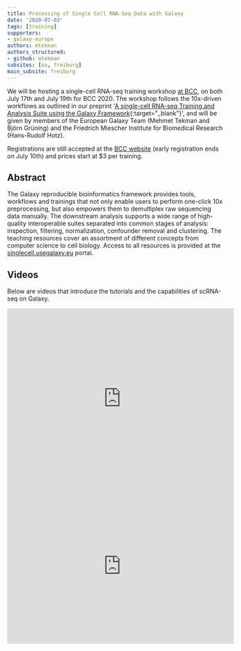 ```yaml
---
title: Processing of Single Cell RNA-Seq Data with Galaxy
date: '2020-07-03'
tags: [training]
supporters:
- galaxy-europe
authors: mtekman
authors_structured:
- github: mtekman
subsites: [eu, freiburg]
main_subsite: freiburg
---
```


We will be hosting a single-cell RNA-seq training workshop [at BCC](https://bcc2020.sched.com/event/c7TP/processing-of-single-cell-rna-seq-data-with-galaxy), 
on both July 17th and July 19th for BCC 2020. The workshop follows the 10x-driven workflows as outlined in our 
preprint '[A single-cell RNA-seq Training and Analysis Suite using the Galaxy Framework](https://www.biorxiv.org/content/10.1101/2020.06.06.137570v3){:target="_blank"}', and will be given by members of the European Galaxy Team (Mehmet Tekman and Björn Grüning) and the Friedrich Miescher Institute for Biomedical Research (Hans-Rudolf Hotz).

Registrations are still accepted at the [BCC website](https://bcc2020.github.io/Registration/) (early registration ends on July 10th) and prices start at $3 per training.

## Abstract

The Galaxy reproducible bioinformatics framework provides tools, workflows and trainings that not only enable users to perform one-click 10x preprocessing, but also empowers them to demultiplex raw sequencing data manually. The downstream analysis supports a wide range of high-quality interoperable suites separated into common stages of analysis: inspection, filtering, normalization, confounder removal and clustering. The teaching resources cover an assortment of different concepts from computer science to cell biology. Access to all resources is provided at the [singlecell.usegalaxy.eu](https://singlecell.usegalaxy.eu) portal.

## Videos

Below are videos that introduce the tutorials and the capabilities of scRNA-seq on Galaxy.

<div class="multiple-img">
    <iframe width="525" height="417" src="https://www.youtube.com/embed/W2JB3F1ua1s" frameborder="0" allow="accelerometer; autoplay; encrypted-media; gyroscope; picture-in-picture" allowfullscreen></iframe>
    <iframe width="525" height="360" src="https://www.youtube.com/embed/eRrheV10frE" frameborder="0" allow="accelerometer; autoplay; encrypted-media; gyroscope; picture-in-picture" allowfullscreen></iframe>
</div>


